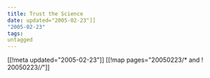 ```yaml
---
title: Trust the Science
date: updated="2005-02-23"]]
"2005-02-23"
tags:
untagged
---
```

[[!meta updated="2005-02-23"]]
[[!map pages="20050223/* and ! 20050223/*/*"]]
